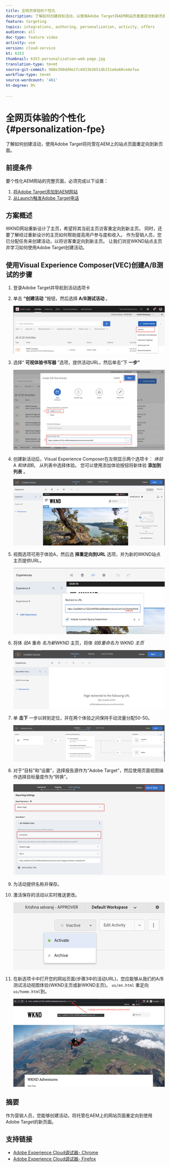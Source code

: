 ```yaml
---
title: 全网页体验的个性化
description: 了解如何创建目标活动，以使用Adobe Target将AEM网站页面重定向到新页面。
feature: targeting
topics: integrations, authoring, personalization, activity, offers
audience: all
doc-type: feature video
activity: use
version: cloud-service
kt: 6353
thumbnail: 6353-personalization-web-page.jpg
translation-type: tm+mt
source-git-commit: 988e390dd9e1fc6033b3651db151e6a60ce4efaa
workflow-type: tm+mt
source-wordcount: '461'
ht-degree: 0%

---
```



# 全网页体验的个性化 {#personalization-fpe}

了解如何创建活动，使用Adobe Target将托管在AEM上的站点页面重定向到新页面。

## 前提条件

要个性化AEM网站的完整页面，必须完成以下设置：

1. [将Adobe Target添加到AEM网站](./add-target-launch-extension.md)
1. [从Launch触发Adobe Target电话](./load-and-fire-target.md)

## 方案概述

WKND网站重新设计了主页，希望将其当前主页访客重定向到新主页。 同时，还要了解经过重新设计的主页如何帮助提高用户参与度和收入。 作为营销人员，您已分配任务来创建活动，以将访客重定向到新主页。 让我们浏览WKND站点主页并学习如何使用Adobe Target创建活动。

## 使用Visual Experience Composer(VEC)创建A/B测试的步骤

1. 登录Adobe Target并导航到活动选项卡
1. 单击 **“创建活动** ”按钮，然后选择 **A/B测试活动** 。

   ![A/B活动](assets/ab-target-activity.png)

1. 选择“ **可视体验书写器** ”选项，提供活动URL，然后单击“下 **一步”**

   ![活动URL](assets/ab-test-url.png)

1. 创建新活动后，Visual Experience Composer在左侧显示两个选项卡： *体验* A *和体验B*。 从列表中选择体验。 您可以使用添加体验按钮将新体验 **添加到列表** 。

   ![体验选项](assets/experience-options.png)

1. 视图选项可用于体验A，然后选 **择重定向到URL** 选项，并为新的WKND站点主页提供URL。

   ![重定向URL](assets/redirect-url.png)

1. 将体 *验A* 重命 *名为新WKND* 主页，将体 *验B重命名为* WKND *主页*

   ![冒险](assets/new-experiences.png)

1. 单 **击下** 一步以转到定位，并在两个体验之间保持手动流量分配50-50。

   ![定位](assets/targeting.png)

1. 对于“目标”和“设置”，选择报告源作为“Adobe Target”，然后使用页面视图操作选择目标量度作为“转换”。

   ![目标](assets/goals.png)

1. 为活动提供名称并保存。
1. 激活保存的活动以实时推送更改。

   ![目标](assets/activate.png)

1. 在新选项卡中打开您的网站页面(步骤3中的活动URL)，您应能够从我们的A/B测试活动视图体验(WKND主页或新WKND主页)。 `us/en.html` 重定向 `us/home.html`到。

   ![目标](assets/redirect-test.png)

## 摘要

作为营销人员，您能够创建活动，将托管在AEM上的网站页面重定向到使用Adobe Target的新页面。

## 支持链接

* [Adobe Experience Cloud调试器- Chrome](https://chrome.google.com/webstore/detail/adobe-experience-cloud-de/ocdmogmohccmeicdhlhhgepeaijenapj)
* [Adobe Experience Cloud调试器- Firefox](https://addons.mozilla.org/en-US/firefox/addon/adobe-experience-platform-dbg/)

